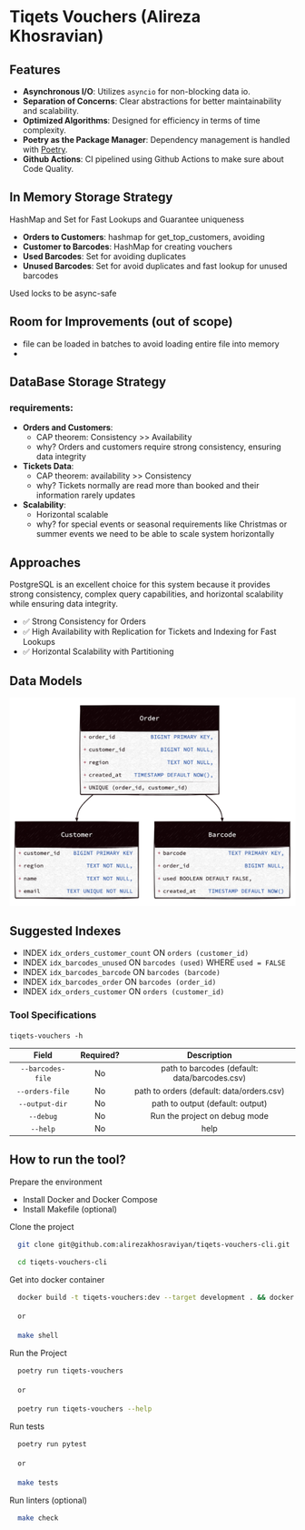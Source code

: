 # Tiqets Vouchers (Alireza Khosravian)

## Features

- **Asynchronous I/O**: Utilizes `asyncio` for non-blocking data io.
- **Separation of Concerns**: Clear abstractions for better maintainability and scalability.
- **Optimized Algorithms**: Designed for efficiency in terms of time complexity.
- **Poetry as the Package Manager**: Dependency management is handled with [Poetry](https://python-poetry.org/).
- **Github Actions**: CI pipelined using Github Actions to make sure about Code Quality.

## In Memory Storage Strategy

HashMap and Set for Fast Lookups and Guarantee uniqueness
   - **Orders to Customers**: hashmap for get_top_customers, avoiding 
   - **Customer to Barcodes**: HashMap for creating vouchers
   - **Used Barcodes**: Set for avoiding duplicates
   - **Unused Barcodes**: Set for avoid duplicates and fast lookup for unused barcodes

Used locks to be async-safe

## Room for Improvements (out of scope)
- file can be loaded in batches to avoid loading entire file into memory
- 

## DataBase Storage Strategy

### requirements:

- **Orders and Customers**: 
  - CAP theorem: Consistency >> Availability
  - why? Orders and customers require strong consistency, ensuring data integrity
- **Tickets Data**: 
  - CAP theorem: availability  >> Consistency
  - why? Tickets normally are read more than booked and their information rarely updates
- **Scalability**: 
  - Horizontal scalable
  - why? for special events or seasonal requirements like Christmas or summer events we need to be able to scale system horizontally

## Approaches
PostgreSQL is an excellent choice for this system because it provides strong consistency, complex query capabilities, and horizontal scalability while ensuring data integrity.

- ✅ Strong Consistency for Orders 
- ✅ High Availability with Replication for Tickets and Indexing for Fast Lookups
- ✅ Horizontal Scalability with Partitioning 

## Data Models

![Data Model](data/data-model.png)


## Suggested Indexes

- INDEX `idx_orders_customer_count` ON `orders (customer_id)`
- INDEX `idx_barcodes_unused` ON `barcodes (used)` WHERE `used = FALSE`
- INDEX `idx_barcodes_barcode` ON `barcodes (barcode)`
- INDEX `idx_barcodes_order` ON `barcodes (order_id)`
- INDEX `idx_orders_customer` ON `orders (customer_id)`

### Tool Specifications

`tiqets-vouchers -h`

|       Field       | Required? |                  Description                  |
|:-----------------:|:---------:|:---------------------------------------------:|
| `--barcodes-file` |    No     | path to barcodes (default: data/barcodes.csv) |
|  `--orders-file`  |    No     |   path to orders (default: data/orders.csv)   |
|  `--output-dir`   |    No     |       path to output (default: output)        |
|     `--debug`     |    No     |         Run the project on debug mode         |
|     `--help`      |    No     |                     help                      |


## How to run the tool?

Prepare the environment

- Install Docker and Docker Compose
- Install Makefile (optional)

Clone the project
```bash
  git clone git@github.com:alirezakhosraviyan/tiqets-vouchers-cli.git
```

```bash
  cd tiqets-vouchers-cli
```
Get into docker container

```bash
  docker build -t tiqets-vouchers:dev --target development . && docker run --rm -it -v ./data:/home/tiqets/input -v ./output:/home/tiqets/output tiqets-vouchers:dev /bin/sh
  
  or
  
  make shell
```

Run the Project
```bash
  poetry run tiqets-vouchers
  
  or
  
  poetry run tiqets-vouchers --help
```

Run tests
```bash
  poetry run pytest
  
  or
  
  make tests
```

Run linters (optional)
```bash
  make check
```
